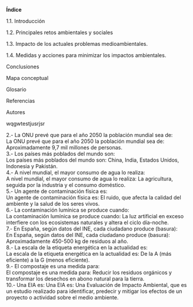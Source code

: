 **Índice**

1.1. Introducción

1.2. Principales retos ambientales y sociales

1.3. Impacto de los actuales problemas medioambientales.

1.4. Medidas y acciones para minimizar los impactos ambientales.
 
Conclusiones

Mapa conceptual

Glosario

Referencias

Autores  

wqgwtestjusrjsr



2.- La ONU prevé que para el año 2050 la población mundial sea de:  
La ONU prevé que para el año 2050 la población mundial sea de:
Aproximadamente 9,7 mil millones de personas.  
3.- Los países más poblados del mundo son:  
Los países más poblados del mundo son:
China, India, Estados Unidos, Indonesia y Pakistán.  
4.- A nivel mundial, el mayor consumo de agua lo realiza:  
A nivel mundial, el mayor consumo de agua lo realiza:
La agricultura, seguida por la industria y el consumo doméstico.  
5.- Un agente de contaminación física es:  
Un agente de contaminación física es:
El ruido, que afecta la calidad del ambiente y la salud de los seres vivos.  
6.- La contaminación lumínica se produce cuando:  
La contaminación lumínica se produce cuando:
La luz artificial en exceso interfiere con los ecosistemas naturales y altera el ciclo día-noche.  
7.- En España, según datos del  INE, cada ciudadano produce (basura):  
En España, según datos del INE, cada ciudadano produce (basura):
Aproximadamente 450-500 kg de residuos al año.  
8.- La escala de la etiqueta energética en la actualidad es:  
La escala de la etiqueta energética en la actualidad es:
De la A (más eficiente) a la G (menos eficiente).  
9.- El compostaje es una medida para:  
El compostaje es una medida para:
Reducir los residuos orgánicos y transformar los desechos en abono natural para la tierra.  
10.- Una EIA es:
Una EIA es:
Una Evaluación de Impacto Ambiental, que es un estudio realizado para identificar, predecir y mitigar los efectos de un proyecto o actividad sobre el medio ambiente.
